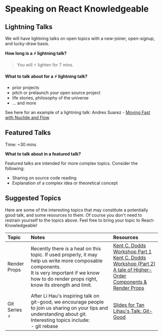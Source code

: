 # Speaking on React Knowledgeable

## Lightning Talks

We will have lightning talks on open topics with a new-joiner, open-signup, and lucky-draw basis.

**How long is a ⚡️ lightning talk?**

> You will ⚡️ lighten for 7 mins.

**What to talk about for a ⚡️ lightning talk?**

- prior projects
- pitch or prelaunch your open source project
- life stories, philosophy of the universe
- ... and more

See here for an example of a lightning talk: Andres Suarez - [Moving Fast with Nuclide and Flow](https://youtu.be/WRyk5ZVklFs)

## Featured Talks

Time: ~30 mins

**What to talk about in a featured talk?**

Featured talks are intended for more complex topics. Consider the following:

- Sharing on source code reading
- Explanation of a complex idea or theoretical concept

## Suggested Topics

Here are some of the interesting topics that may constitute a potentially good talk, and some resources to them. Of course you don't need to restrain yourself to the topics above. Feel free to bring your topic to React-Knowledgeable!

| Topic          | Notes                                                                                                                                                                                                        | Resources                                                                                                                                                                                                                                                                                                                      |
| :------------- | :----------------------------------------------------------------------------------------------------------------------------------------------------------------------------------------------------------- | :----------------------------------------------------------------------------------------------------------------------------------------------------------------------------------------------------------------------------------------------------------------------------------------------------------------------------- |
| Render Props   | Recently there is a heat on this topic. If used properly, it may help us write more composable components. <br /> It is very important if we know how to do render props right, know its strength and limit. | [Kent C. Dodds Workshop Part 1](https://www.youtube.com/watch?v=SuzutbwjUp8&t=1514s) <br /> [Kent C. Dodds Workshop (Part 2)](https://www.youtube.com/watch?v=ubXtOROjILU) <br /> [A tale of Higher-Order Components & Render Props](https://medium.com/ingenious/a-tale-of-higher-order-components-render-props-a1ba47e8cfeb) |
| Git Series ⚡️ | After Li Hau's inspiring talk on git-good, we encourage people to join us sharing on your tips and understanding about git. Interesting topics include: <br /> - git rebase                                  | [Slides for Tan Lihau's Talk: Git-Good](https://slides.com/tanhauhau/git)                                                                                                                                                                                                                                                      |
